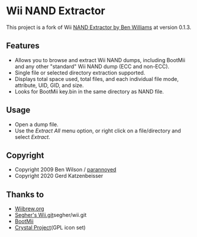 # Wii NAND Extractor

This project is a fork of Wii [NAND Extractor by Ben Williams](https://sites.google.com/site/parannoyedwii/projects/wii-nand-extractor) at version 0.1.3.

## Features

* Allows you to browse and extract Wii NAND dumps, including BootMii and
  any other "standard" Wii NAND dump (ECC and non-ECC).
* Single file or selected directory extraction supported.
* Displays total space used, total files, and each individual file mode,
  attribute, UID, GID, and size.
* Looks for BootMii key.bin in the same directory as NAND file.

## Usage

* Open a dump file.
* Use the _Extract All_ menu option, or right click on a file/directory and
  select _Extract_.

## Copyright

* Copyright 2009 Ben Wilson / [parannoyed](http://sites.google.com/site/parannoyedwii/)
* Copyright 2020 Gerd Katzenbeisser

## Thanks to

* [Wiibrew.org](http://www.wiibrew.org/)
* [Segher's Wii.git](http://git.infradead.org/?p=users/)segher/wii.git
* [BootMii](http://bootmii.org/)
* [Crystal Project](http://www.everaldo.com/crystal/)(GPL icon set)

